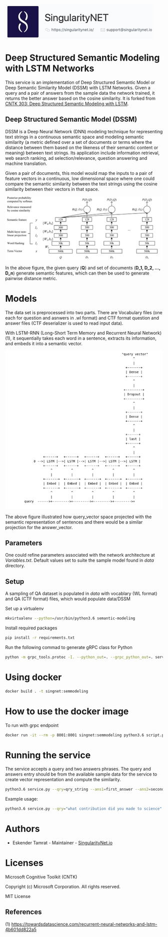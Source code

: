 ![singnetlogo](docs/assets/singnet-logo.jpg?raw=true 'SingularityNET')

# Deep Structured Semantic Modeling with LSTM Networks

This service is an implementation of Deep Structured Semantic Model or Deep Semantic Similarity Model (DSSM) with LSTM Networks. Given a query and a pair of answers from the sample data the network trained, it returns the better answer based on the cosine similarity. It is forked from [CNTK 303: Deep Structured Semantic Modeling with LSTM](https://github.com/Microsoft/CNTK/blob/master/Tutorials/CNTK_303_Deep_Structured_Semantic_Modeling_with_LSTM_Networks.ipynb).  

## Deep Structured Semantic Model (DSSM)

DSSM is a Deep Neural Network (DNN) modeling technique for representing text strings in a continuous semantic space and modeling semantic similarity (a metric defined over a set of documents or terms where the distance between them based on the likeness of their semantic content or meaning) between text strings. Its application include information retrieval, web search ranking, ad selection/relevance, question answering and machine translation.

Given a pair of documents, this model would map the inputs to a pair of feature vectors in a continuous, low dimensional space where one could compare the semantic similarity between the text strings using the cosine similarity between their vectors in that space.

<p align="center"><img src="images/semantic_modeling.png?raw=true" alt="Semantic Modeling"></p>

In the above figure, the given query (**Q**) and set of documents (**D_1, D_2, ..., D_n**) generate semantic features, which can then be used to generate pairwise distance metric.

# Models

The data set is preprocessed into two parts. There are Vocabulary files (one each for question and asnwers in .wl format) and CTF format question and answer files (CTF deserializer is used to read input data). 

With LSTM-RNN (Long-Short Term Memory and Recurrent Neural Network) (1), it sequentially takes each word in a sentence, extracts its information, and embeds it into a semantic vector.

<p align="center"><img src="images/query_vector.png?raw=true" alt="Semantic Feature"></p>

The above figure illustrated how query_vector space projected with the semantic representation of sentences and there would be a similar projection for the answer_vector.

## Parameters

One could refine parameters associated with the network architecture at *Variables.txt*. Default values set to suite the sample model found in *data* directory.

## Setup

A sampling of QA dataset is populated in *data* with vocablary (WL format) and QA (CTF format) files, which would populate data/DSSM 

Set up a virtualenv
```bash	
mkvirtualenv --python=/usr/bin/python3.6 semantic-modeling
```
Install required packages 
```bash	
pip install -r requirements.txt
```	
Run the following commad to generate gRPC class for Python
```bash
python -m grpc_tools.protoc -I. --python_out=. --grpc_python_out=. service_spec/DSSMService.proto
```
# Using docker
```bash
docker build . -t singnet:semmodeling
```
# How to use the docker image

To run with grpc endpoint
```bash
docker run -it --rm -p 8001:8001 singnet:semmodeling python3.6 script.py
```
# Running the service

The service accepts a query and two answers phrases. The query and answers entry should be from the available sample data for the service to create vector representation and compute the similarity.  
```bash
python3.6 service.py --qry=qry_string --ans1=first_answer --ans2=second_answer
```
Example usage:
```bash
python3.6 service.py --qry="what contribution did you made to science" --ans="book author book_editions_published" --ans2="activism address adjoining_relationship"
```

# Authors
- Eskender Tamrat - Maintainer - [SingularityNet.io](https://singularitynet.io)

# Licenses

Microsoft Cognitive Toolkit (CNTK)

Copyright (c) Microsoft Corporation. All rights reserved.

MIT License

## References

(1) https://towardsdatascience.com/recurrent-neural-networks-and-lstm-4b601dd822a5